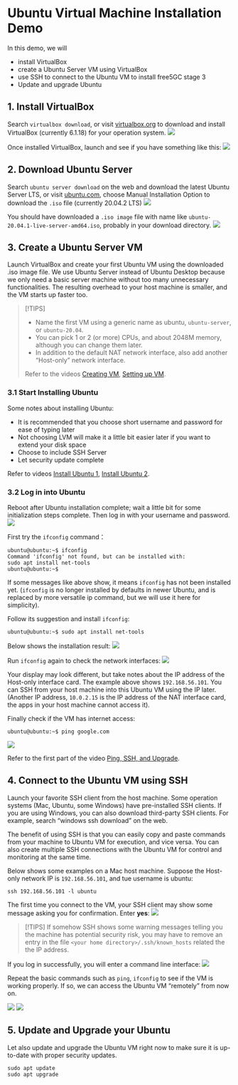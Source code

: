 # Ubuntu Virtual Machine Installation Demo

In this demo, we will

- install VirtualBox
- create a Ubuntu Server VM using VirtualBox
- use SSH to connect to the Ubuntu VM to install free5GC stage 3
- Update and upgrade Ubuntu

## 1. Install VirtualBox

Search `virtualbox download`, or visit [virtualbox.org](virtualbox.org) to download and install VirtualBox (currently 6.1.18) for your operation system.
![](1-1.png)

Once installed VirtualBox, launch and see if you have something like this:
![](1-2.png)

## 2. Download Ubuntu Server

Search `ubuntu server download` on the web and download the latest Ubuntu Server LTS, or visit [ubuntu.com](ubuntu.com), choose Manual Installation Option to download the `.iso` file (currently 20.04.2 LTS)
![](1-3.png)

You should have downloaded a `.iso image` file with name like `ubuntu-20.04.1-live-server-amd64.iso`, probably in your download directory.
![](1-4.png)

## 3. Create a Ubuntu Server VM

Launch VirtualBox and create your first Ubuntu VM using the downloaded .iso image file. We use Ubuntu Server instead of Ubuntu Desktop because we only need a basic server machine without too many unnecessary functionalities. The resulting overhead to your host machine is smaller, and the VM starts up faster too.

> [!TIPS]
> - Name the first VM using a generic name as ubuntu, `ubuntu-server`, or `ubuntu-20.04`.
> - You can pick 1 or 2 (or more) CPUs, and about 2048M memory, although you can change them later.
> - In addition to the default NAT network interface, also add another “Host-only” network interface.
> 
> Refer to the videos [Creating VM](https://youtu.be/R-9vH_6VJ2Q), [Setting up VM](https://youtu.be/M-t_GbHd2EQ).

### 3.1 Start Installing Ubuntu
Some notes about installing Ubuntu:

- It is recommended that you choose short username and password for ease of typing later
- Not choosing LVM will make it a little bit easier later if you want to extend your disk space
- Choose to include SSH Server
- Let security update complete

Refer to videos [Install Ubuntu 1](https://youtu.be/L7Ue3QkSIYY), [Install Ubuntu 2](https://youtu.be/DR3ruEPUQjw).

### 3.2 Log in into Ubuntu
Reboot after Ubuntu installation complete; wait a little bit for some initialization steps complete. Then log in with your username and password.
![](1-5.png)

First try the `ifconfig` command：
```
ubuntu@ubuntu:~$ ifconfig
Command 'ifconfig' not found, but can be installed with:
sudo apt install net-tools
ubuntu@ubuntu:~$
```

If some messages like above show, it means `ifconfig` has not been installed yet. (`ifconfig` is no longer installed by defaults in newer Ubuntu, and is replaced by more versatile ip command, but we will use it here for simplicity).

Follow its suggestion and install `ifconfig`:
```
ubuntu@ubuntu:~$ sudo apt install net-tools
```
Below shows the installation result:
![](1-6.png)

Run `ifconfig` again to check the network interfaces:
![](1-7.png)

Your display may look different, but take notes about the IP address of the Host-only interface card. The example above shows `192.168.56.101`. You can SSH from your host machine into this Ubuntu VM using the IP later. (Another IP address, `10.0.2.15` is the IP address of the NAT interface card, the apps in your host machine cannot access it).

Finally check if the VM has internet access:
```
ubuntu@ubuntu:~$ ping google.com
```

![](1-8.png)

Refer to the first part of the video [Ping, SSH, and Upgrade](https://youtu.be/qa8A8z-DKZk).

## 4. Connect to the Ubuntu VM using SSH
Launch your favorite SSH client from the host machine.
Some operation systems (Mac, Ubuntu, some Windows) have pre-installed SSH clients. If you are using Windows, you can also download third-party SSH clients. For example, search “windows ssh download” on the web.

The benefit of using SSH is that you can easily copy and paste commands from your machine to Ubuntu VM for execution, and vice versa. You can also create multiple SSH connections with the Ubuntu VM for control and monitoring at the same time.

Below shows some examples on a Mac host machine. Suppose the Host-only network IP is `192.168.56.101`, and tue username is ubuntu:
```
ssh 192.168.56.101 -l ubuntu
```
The first time you connect to the VM, your SSH client may show some message asking you for confirmation. Enter **yes**:
![](1-9.png)

> [!TIPS]
> If somehow SSH shows some warning messages telling you the machine has potential security risk, you may have to remove an entry in the file `<your home directory>/.ssh/known_hosts` related the the IP address.

If you log in successfully, you will enter a command line interface:
![](1-10.png)

Repeat the basic commands such as `ping`, `ifconfig` to see if the VM is working properly. If so, we can access the Ubuntu VM “remotely” from now on.

![](1-11.png)
![](1-12.png)

## 5. Update and Upgrade your Ubuntu

Let also update and upgrade the Ubuntu VM right now to make sure it is up-to-date with proper security updates.
```
sudo apt update
sudo apt upgrade
```



